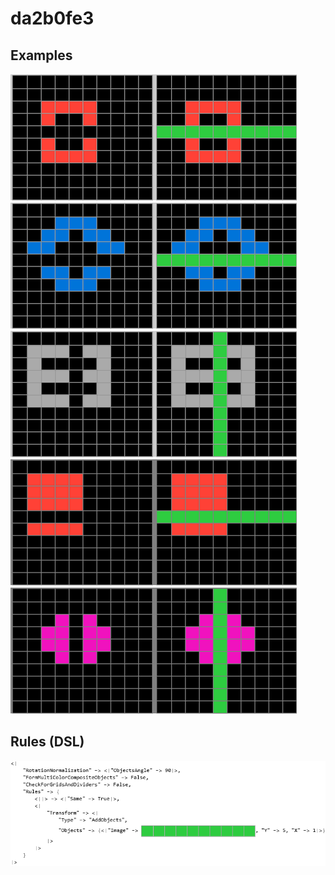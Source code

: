 # da2b0fe3

## Examples

![ARC examples for da2b0fe3](examples.png?raw=true)

## Rules (DSL)

![DSL rules for da2b0fe3](rules.png?raw=true)

